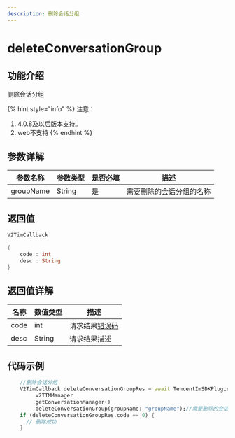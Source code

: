 ```yaml
---
description: 删除会话分组
---
```


# deleteConversationGroup

## 功能介绍

删除会话分组

{% hint style="info" %}
注意：

1. 4.0.8及以后版本支持。
2. web不支持
{% endhint %}

## 参数详解

| 参数名称      | 参数类型   | 是否必填 | 描述           |
| --------- | ------ | ---- | ------------ |
| groupName | String | 是    | 需要删除的会话分组的名称 |

## 返回值

```dart
V2TimCallback

{
    code : int
    desc : String
}
```

## 返回值详解

| 名称   | 数值类型   | 描述                                                             |
| ---- | ------ | -------------------------------------------------------------- |
| code | int    | 请求结果[错误码](https://cloud.tencent.com/document/product/269/1671) |
| desc | String | 请求结果描述                                                         |

## 代码示例

```dart
    //删除会话分组
    V2TimCallback deleteConversationGroupRes = await TencentImSDKPlugin
        .v2TIMManager
        .getConversationManager()
        .deleteConversationGroup(groupName: "groupName");//需要删除的会话分组的名称
    if (deleteConversationGroupRes.code == 0) {
      // 删除成功
    }
```
